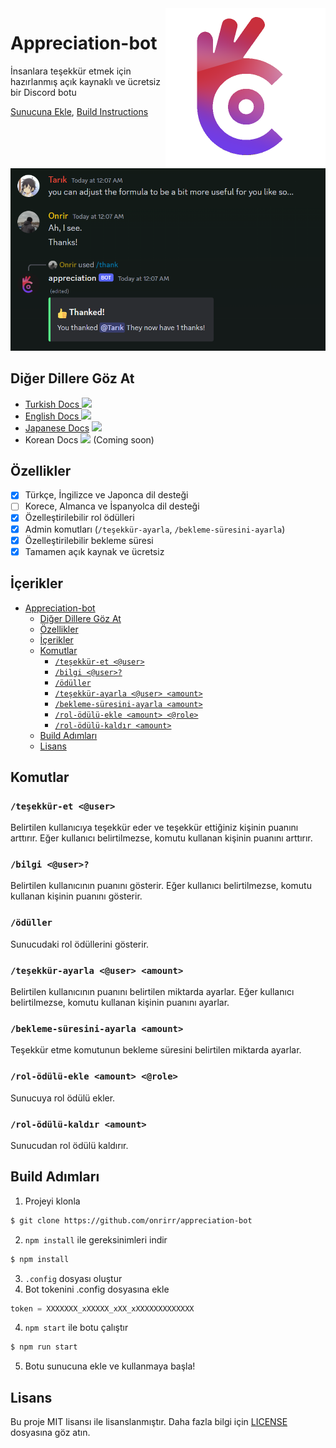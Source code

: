 <img src="./promotional_logo.png" align="right" width="256px" height="256px"/>

# Appreciation-bot

İnsanlara teşekkür etmek için hazırlanmış açık kaynaklı ve ücretsiz bir Discord botu 

[Sunucuna Ekle](https://discord.com/api/oauth2/authorize?client_id=1196863040029732884&permissions=275146729472&scope=bot+applications.commands), [Build Instructions](#build)

<img src="./promotional_material.png">

## Diğer Dillere Göz At

- [Turkish Docs <img height=16 src="https://flagicons.lipis.dev/flags/4x3/tr.svg">]()
- [English Docs <img height=16 src="https://flagicons.lipis.dev/flags/4x3/gb.svg">](../README.md)
- [Japanese Docs](./JA.md) <img height=16 src="https://flagicons.lipis.dev/flags/4x3/jp.svg">
- Korean Docs <img height=16 src="https://flagicons.lipis.dev/flags/4x3/kr.svg"> (Coming soon)

## Özellikler

- [x] Türkçe, İngilizce ve Japonca dil desteği
- [ ] Korece, Almanca ve İspanyolca dil desteği
- [x] Özelleştirilebilir rol ödülleri
- [x] Admin komutları (`/teşekkür-ayarla`, `/bekleme-süresini-ayarla`)
- [x] Özelleştirilebilir bekleme süresi
- [x] Tamamen açık kaynak ve ücretsiz 

## İçerikler

- [Appreciation-bot](#appreciation-bot)
  - [Diğer Dillere Göz At](#diğer-dillere-göz-at)
  - [Özellikler](#özellikler)
  - [İçerikler](#i̇çerikler)
  - [Komutlar](#komutlar)
    - [`/teşekkür-et <@user>`](#teşekkür-et-user)
    - [`/bilgi <@user>?`](#bilgi-user)
    - [`/ödüller`](#ödüller)
    - [`/teşekkür-ayarla <@user> <amount>`](#teşekkür-ayarla-user-amount)
    - [`/bekleme-süresini-ayarla <amount>`](#bekleme-süresini-ayarla-amount)
    - [`/rol-ödülü-ekle <amount> <@role>`](#rol-ödülü-ekle-amount-role)
    - [`/rol-ödülü-kaldır <amount>`](#rol-ödülü-kaldır-amount)
  - [Build Adımları](#build-adımları)
  - [Lisans](#lisans)

## Komutlar

### `/teşekkür-et <@user>`

Belirtilen kullanıcıya teşekkür eder ve teşekkür ettiğiniz kişinin puanını arttırır. Eğer kullanıcı belirtilmezse, komutu kullanan kişinin puanını arttırır.

### `/bilgi <@user>?`

Belirtilen kullanıcının puanını gösterir. Eğer kullanıcı belirtilmezse, komutu kullanan kişinin puanını gösterir.

### `/ödüller`

Sunucudaki rol ödüllerini gösterir.

### `/teşekkür-ayarla <@user> <amount>`

Belirtilen kullanıcının puanını belirtilen miktarda ayarlar. Eğer kullanıcı belirtilmezse, komutu kullanan kişinin puanını ayarlar.

### `/bekleme-süresini-ayarla <amount>`

Teşekkür etme komutunun bekleme süresini belirtilen miktarda ayarlar.

### `/rol-ödülü-ekle <amount> <@role>`

Sunucuya rol ödülü ekler.

### `/rol-ödülü-kaldır <amount>`

Sunucudan rol ödülü kaldırır.

## Build Adımları


1. Projeyi klonla
```bash
$ git clone https://github.com/onrirr/appreciation-bot
```
2. `npm install` ile gereksinimleri indir
```bash
$ npm install
```
3. `.config` dosyası oluştur
4. Bot tokenini .config dosyasına ekle
```python
token = XXXXXXX_xXXXXX_xXX_xXXXXXXXXXXXXX
``` 
4. `npm start` ile botu çalıştır
```bash
$ npm run start
```
5. Botu sunucuna ekle ve kullanmaya başla!
## Lisans

Bu proje MIT lisansı ile lisanslanmıştır. Daha fazla bilgi için [LICENSE](../LICENSE) dosyasına göz atın.